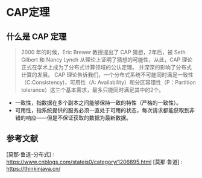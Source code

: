 # CAP定理
## 什么是 CAP 定理
> 2000 年的时候，Eric Brewer 教授提出了 CAP 猜想，2年后，被 Seth Gilbert 和 Nancy Lynch 从理论上证明了猜想的可能性，从此，CAP 理论正式在学术上成为了分布式计算领域的公认定理。
  并深深的影响了分布式计算的发展。
  CAP 理论告诉我们，一个分布式系统不可能同时满足一致性（C:Consistency)，可用性（A: Availability）和分区容错性（P：Partition tolerance）这三个基本需求，最多只能同时满足其中的2个。

- 一致性，指数据在多个副本之间能够保持一致的特性（严格的一致性）。
- 可用性，指系统提供的服务必须一直处于可用的状态，每次请求都能获取到非错的响应——但是不保证获取的数据为最新数据。



## 参考文献
[莫那·鲁道-分布式] : https://www.cnblogs.com/stateis0/category/1206895.html
[莫那·鲁道] : https://thinkinjava.cn/

